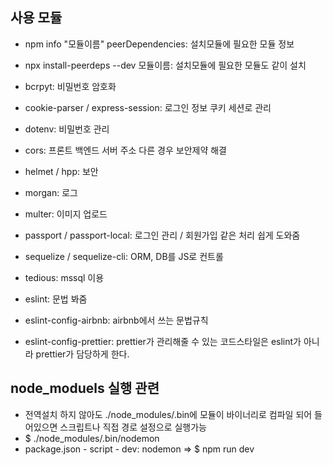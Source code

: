 ## 사용 모듈
- npm info "모듈이름" peerDependencies: 설치모듈에 필요한 모듈 정보
- npx install-peerdeps --dev 모듈이름: 설치모듈에 필요한 모듈도 같이 설치
 
- bcrpyt: 비밀번호 암호화
- cookie-parser / express-session: 로그인 정보 쿠키 세션로 관리
- dotenv: 비밀번호 관리
- cors: 프론트 백엔드 서버 주소 다른 경우 보안제약 해결
- helmet / hpp: 보안
- morgan: 로그
- multer: 이미지 업로드
- passport / passport-local: 로그인 관리 / 회원가입 같은 처리 쉽게 도와줌
- sequelize / sequelize-cli: ORM, DB를 JS로 컨트롤
- tedious: mssql 이용

- eslint: 문법 봐줌
- eslint-config-airbnb: airbnb에서 쓰는 문법규칙
- eslint-config-prettier: prettier가 관리해줄 수 있는 코드스타일은 eslint가 아니라 prettier가 담당하게 한다.

## node_moduels 실행 관련
- 전역설치 하지 않아도 ./node_modules/.bin에 모듈이 바이너리로 컴파일 되어 들어있으면 스크립트나 직접 경로 설정으로 실행가능
- $ ./node_modules/.bin/nodemon
- package.json - script - dev: nodemon => $ npm run dev